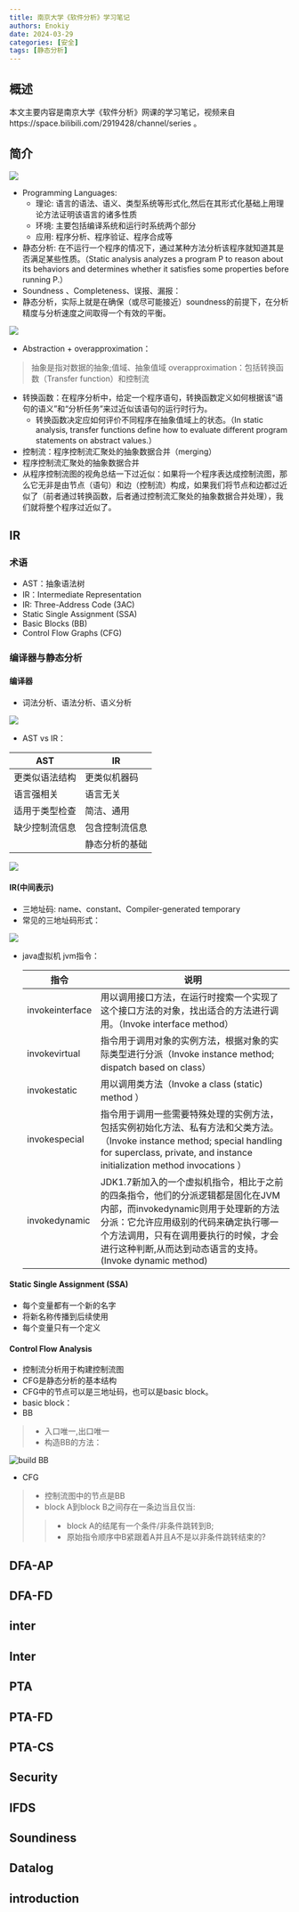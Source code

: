 ```yaml
---
title: 南京大学《软件分析》学习笔记
authors: Enokiy
date: 2024-03-29
categories: [安全]
tags: [静态分析]
---
```


## 概述
本文主要内容是南京大学《软件分析》网课的学习笔记，视频来自https://space.bilibili.com/2919428/channel/series 。

## 简介

![](/assets/images/static-program-analysis/2024-04-02-09-12-05.png)

* Programming Languages: 
    * 理论: 语言的语法、语义、类型系统等形式化,然后在其形式化基础上用理论方法证明该语言的诸多性质
    * 环境: 主要包括编译系统和运行时系统两个部分
    * 应用: 程序分析、程序验证、程序合成等
* 静态分析: 在不运行一个程序的情况下，通过某种方法分析该程序就知道其是否满足某些性质。（Static analysis analyzes a program P to reason about its behaviors and determines whether it satisfies some properties before running P.）
* Soundness 、Completeness、误报、漏报：
* 静态分析，实际上就是在确保（或尽可能接近）soundness的前提下，在分析精度与分析速度之间取得一个有效的平衡。

![](/assets/images/static-program-analysis/2024-04-02-15-03-31.png)

* Abstraction + overapproximation：
> 抽象是指对数据的抽象;值域、抽象值域
> overapproximation：包括转换函数（Transfer function）和控制流
* 转换函数：在程序分析中，给定一个程序语句，转换函数定义如何根据该“语句的语义”和“分析任务”来过近似该语句的运行时行为。
    * 转换函数决定应如何评价不同程序在抽象值域上的状态。（In static analysis, transfer functions define how to evaluate different program statements on abstract values.）
* 控制流：程序控制流汇聚处的抽象数据合并（merging）
* 程序控制流汇聚处的抽象数据合并
* 从程序控制流图的视角总结一下过近似：如果将一个程序表达成控制流图，那么它无非是由节点（语句）和边（控制流）构成，如果我们将节点和边都过近似了（前者通过转换函数，后者通过控制流汇聚处的抽象数据合并处理），我们就将整个程序过近似了。


## IR

###  术语
* AST：抽象语法树
* IR：Intermediate Representation
* IR: Three-Address Code (3AC)
* Static Single Assignment (SSA)
* Basic Blocks (BB)
* Control Flow Graphs (CFG)

### 编译器与静态分析

#### 编译器

* 词法分析、语法分析、语义分析

![](/assets/images/static-program-analysis/20240410090041.png)

* AST vs IR：

|AST|IR|
|--|--|
|更类似语法结构|更类似机器码|
|语言强相关|语言无关|
|适用于类型检查|简洁、通用|
|缺少控制流信息|包含控制流信息|
||静态分析的基础|

![](/assets/images/static-program-analysis/20240410090703.png)

#### IR(中间表示)
* 三地址码: name、constant、Compiler-generated temporary
* 常见的三地址码形式：

![](/assets/images/static-program-analysis/20240410092034.png)


* java虚拟机 jvm指令：

  | 指令            | 说明                                                         |
  | --------------- | ------------------------------------------------------------ |
  | invokeinterface | 用以调用接口方法，在运行时搜索一个实现了这个接口方法的对象，找出适合的方法进行调用。（Invoke interface method） |
  | invokevirtual   | 指令用于调用对象的实例方法，根据对象的实际类型进行分派（Invoke instance method; dispatch based on class） |
  | invokestatic    | 用以调用类方法（Invoke a class (static) method ）            |
  | invokespecial   | 指令用于调用一些需要特殊处理的实例方法，包括实例初始化方法、私有方法和父类方法。（Invoke instance method; special handling for superclass, private, and instance initialization method invocations ） |
  | invokedynamic   | JDK1.7新加入的一个虚拟机指令，相比于之前的四条指令，他们的分派逻辑都是固化在JVM内部，而invokedynamic则用于处理新的方法分派：它允许应用级别的代码来确定执行哪一个方法调用，只有在调用要执行的时候，才会进行这种判断,从而达到动态语言的支持。(Invoke dynamic method) |

#### Static Single Assignment (SSA)

* 每个变量都有一个新的名字
* 将新名称传播到后续使用
* 每个变量只有一个定义

#### Control Flow Analysis
* 控制流分析用于构建控制流图
* CFG是静态分析的基本结构
* CFG中的节点可以是三地址码，也可以是basic block。
* basic block：
* BB
>* 入口唯一,出口唯一
>* 构造BB的方法：

![build BB](/assets/images/static-program-analysis/20240516085855.png)

* CFG
>* 控制流图中的节点是BB
>* block A到block B之间存在一条边当且仅当:
>>* block A的结尾有一个条件/非条件跳转到B;
>>* 原始指令顺序中B紧跟着A并且A不是以非条件跳转结束的?


## DFA-AP


## DFA-FD


## inter

## Inter

## PTA

## PTA-FD

## PTA-CS

## Security

## IFDS

## Soundiness

## Datalog

## introduction













 



































































